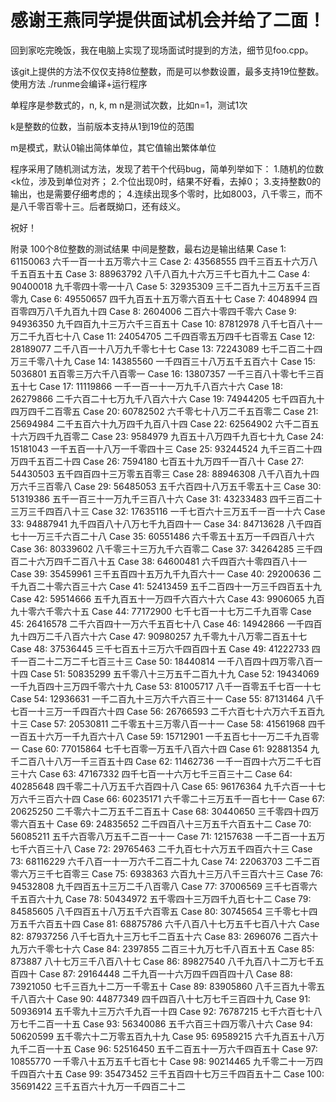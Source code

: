 # 感谢王燕同学提供面试机会并给了二面！

回到家吃完晚饭，我在电脑上实现了现场面试时提到的方法，细节见foo.cpp。

该git上提供的方法不仅仅支持8位整数，而是可以参数设置，最多支持19位整数。
使用方法
./runme会编译+运行程序

单程序是参数式的，n, k, m
n是测试次数，比如n=1，测试1次

k是整数的位数，当前版本支持从1到19位的范围

m是模式，默认0输出简体单位，其它值输出繁体单位

程序采用了随机测试方法，发现了若干个代码bug，简单列举如下：
1.随机的位数\<k位，涉及到单位对齐；
2.个位出现0时，结果不好看，去掉0；
3.支持整数0的输出，也是需要仔细考虑的；
4.连续出现多个零时，比如8003，八千零三，而不是八千零百零十三。后者既拗口，还有歧义。

祝好！

附录
100个8位整数的测试结果
中间是整数，最右边是输出结果
Case	1:	61150063		六千一百一十五万零六十三
Case	2:	43568555		四千三百五十六万八千五百五十五
Case	3:	88963792		八千八百九十六万三千七百九十二
Case	4:	90400018		九千零四十零一十八
Case	5:	32935309		三千二百九十三万五千三百零九
Case	6:	49550657		四千九百五十五万零六百五十七
Case	7:	4048994		四百零四万八千九百九十四
Case	8:	2604006		二百六十零四千零六
Case	9:	94936350		九千四百九十三万六千三百五十
Case	10:	87812978		八千七百八十一万二千九百七十八
Case	11:	24054705		二千四百零五万四千七百零五
Case	12:	28189077		二千八百一十八万九千零七十七
Case	13:	72243089		七千二百二十四万三千零八十九
Case	14:	14385560		一千四百三十八万五千五百六十
Case	15:	5036801		五百零三万六千八百零一
Case	16:	13807357		一千三百八十零七千三百五十七
Case	17:	11119866		一千一百一十一万九千八百六十六
Case	18:	26279866		二千六百二十七万九千八百六十六
Case	19:	74944205		七千四百九十四万四千二百零五
Case	20:	60782502		六千零七十八万二千五百零二
Case	21:	25694984		二千五百六十九万四千九百八十四
Case	22:	62564902		六千二百五十六万四千九百零二
Case	23:	9584979		九百五十八万四千九百七十九
Case	24:	15181043		一千五百一十八万一千零四十三
Case	25:	93244524		九千三百二十四万四千五百二十四
Case	26:	7594180		七百五十九万四千一百八十
Case	27:	54430503		五千四百四十三万零五百零三
Case	28:	88946308		八千八百九十四万六千三百零八
Case	29:	56485053		五千六百四十八万五千零五十三
Case	30:	51319386		五千一百三十一万九千三百八十六
Case	31:	43233483		四千三百二十三万三千四百八十三
Case	32:	17635116		一千七百六十三万五千一百一十六
Case	33:	94887941		九千四百八十八万七千九百四十一
Case	34:	84713628		八千四百七十一万三千六百二十八
Case	35:	60551486		六千零五十五万一千四百八十六
Case	36:	80339602		八千零三十三万九千六百零二
Case	37:	34264285		三千四百二十六万四千二百八十五
Case	38:	64600481		六千四百六十零四百八十一
Case	39:	35459961		三千五百四十五万九千九百六十一
Case	40:	29200636		二千九百二十零六百三十六
Case	41:	52413459		五千二百四十一万三千四百五十九
Case	42:	59514666		五千九百五十一万四千六百六十六
Case	43:	9906065		九百九十零六千零六十五
Case	44:	77172900		七千七百一十七万二千九百零
Case	45:	26416578		二千六百四十一万六千五百七十八
Case	46:	14942866		一千四百九十四万二千八百六十六
Case	47:	90980257		九千零九十八万零二百五十七
Case	48:	37536445		三千七百五十三万六千四百四十五
Case	49:	41222733		四千一百二十二万二千七百三十三
Case	50:	18440814		一千八百四十四万零八百一十四
Case	51:	50835299		五千零八十三万五千二百九十九
Case	52:	19434069		一千九百四十三万四千零六十九
Case	53:	81005717		八千一百零五千七百一十七
Case	54:	12936631		一千二百九十三万六千六百三十一
Case	55:	87131464		八千七百一十三万一千四百六十四
Case	56:	26766593		二千六百七十六万六千五百九十三
Case	57:	20530811		二千零五十三万零八百一十一
Case	58:	41561968		四千一百五十六万一千九百六十八
Case	59:	15712901		一千五百七十一万二千九百零一
Case	60:	77015864		七千七百零一万五千八百六十四
Case	61:	92881354		九千二百八十八万一千三百五十四
Case	62:	11462736		一千一百四十六万二千七百三十六
Case	63:	47167332		四千七百一十六万七千三百三十二
Case	64:	40285648		四千零二十八万五千六百四十八
Case	65:	96176364		九千六百一十七万六千三百六十四
Case	66:	60235171		六千零二十三万五千一百七十一
Case	67:	20625250		二千零六十二万五千二百五十
Case	68:	30440650		三千零四十四万零六百五十
Case	69:	24835652		二千四百八十三万五千六百五十二
Case	70:	56085211		五千六百零八万五千二百一十一
Case	71:	12157638		一千二百一十五万七千六百三十八
Case	72:	29765463		二千九百七十六万五千四百六十三
Case	73:	68116229		六千八百一十一万六千二百二十九
Case	74:	22063703		二千二百零六万三千七百零三
Case	75:	6938363		六百九十三万八千三百六十三
Case	76:	94532808		九千四百五十三万二千八百零八
Case	77:	37006569		三千七百零六千五百六十九
Case	78:	50434972		五千零四十三万四千九百七十二
Case	79:	84585605		八千四百五十八万五千六百零五
Case	80:	30745654		三千零七十四万五千六百五十四
Case	81:	68875786		六千八百八十七万五千七百八十六
Case	82:	87937256		八千七百九十三万七千二百五十六
Case	83:	2696076		二百六十九万六千零七十六
Case	84:	2397855		二百三十九万七千八百五十五
Case	85:	873887		八十七万三千八百八十七
Case	86:	89827540		八千九百八十二万七千五百四十
Case	87:	29164448		二千九百一十六万四千四百四十八
Case	88:	73921050		七千三百九十二万一千零五十
Case	89:	83905860		八千三百九十零五千八百六十
Case	90:	44877349		四千四百八十七万七千三百四十九
Case	91:	50936914		五千零九十三万六千九百一十四
Case	92:	76787215		七千六百七十八万七千二百一十五
Case	93:	56340086		五千六百三十四万零八十六
Case	94:	50620599		五千零六十二万零五百九十九
Case	95:	69589215		六千九百五十八万九千二百一十五
Case	96:	52516450		五千二百五十一万六千四百五十
Case	97:	10855770		一千零八十五万五千七百七十
Case	98:	90214465		九千零二十一万四千四百六十五
Case	99:	35473452		三千五百四十七万三千四百五十二
Case	100:	35691422		三千五百六十九万一千四百二十二

